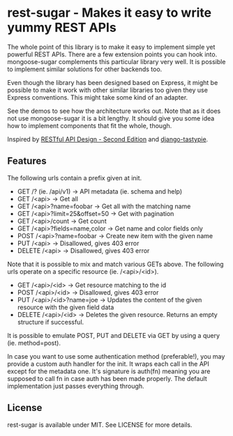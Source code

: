 # rest-sugar - Makes it easy to write yummy REST APIs

The whole point of this library is to make it easy to implement simple
yet powerful REST APIs. There are a few extension points you can hook
into. mongoose-sugar complements this particular library very well.
It is possible to implement similar solutions for other backends too.

Even though the library has been designed based on Express, it might be
possible to make it work with other similar libraries too given they use
Express conventions. This might take some kind of an adapter.

See the demos to see how the architecture works out. Note that as it does
not use mongoose-sugar it is a bit lengthy. It should give you some idea
how to implement components that fit the whole, though.

Inspired by [RESTful API Design - Second
Edition](http://www.slideshare.net/apigee/restful-api-design-second-edition)
and [django-tastypie](https://github.com/toastdriven/django-tastypie).

## Features

The following urls contain a prefix given at init.

* GET /? (ie. /api/v1) -&gt; API metadata (ie. schema and help)
* GET /&lt;api&gt; -&gt; Get all
* GET /&lt;api&gt;?name=foobar -&gt; Get all with the matching name
* GET /&lt;api&gt;?limit=25&offset=50 -&gt; Get with pagination
* GET /&lt;api&gt;/count -&gt; Get count
* GET /&lt;api&gt;?fields=name,color -&gt; Get name and color fields only
* POST /&lt;api&gt;?name=foobar -&gt; Create new item with the given name
* PUT /&lt;api&gt; -&gt; Disallowed, gives 403 error
* DELETE /&lt;api&gt; -&gt; Disallowed, gives 403 error

Note that it is possible to mix and match various GETs above. The following
urls operate on a specific resource (ie. /&lt;api&gt;/&lt;id&gt;).

* GET /&lt;api&gt;/&lt;id&gt; -&gt; Get resource matching to the id
* POST /&lt;api&gt;/&lt;id&gt; -&gt; Disallowed, gives 403 error
* PUT /&lt;api&gt;/&lt;id&gt;?name=joe -&gt; Updates the content of the given resource with
  the given field data
* DELETE /&lt;api&gt;/&lt;id&gt; -&gt; Deletes the given resource. Returns an empty structure
  if successful.

It is possible to emulate POST, PUT and DELETE via GET by using a query (ie.
method=post).

In case you want to use some authentication method (preferable!), you may
provide a custom auth handler for the init. It wraps each call in the API
except for the metadata one. It's signature is auth(fn) meaning you are
supposed to call fn in case auth has been made properly. The default
implementation just passes everything through.

## License

rest-sugar is available under MIT. See LICENSE for more details.

